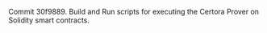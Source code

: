 Commit 30f9889.                    Build and Run scripts for executing the Certora Prover on Solidity smart contracts.